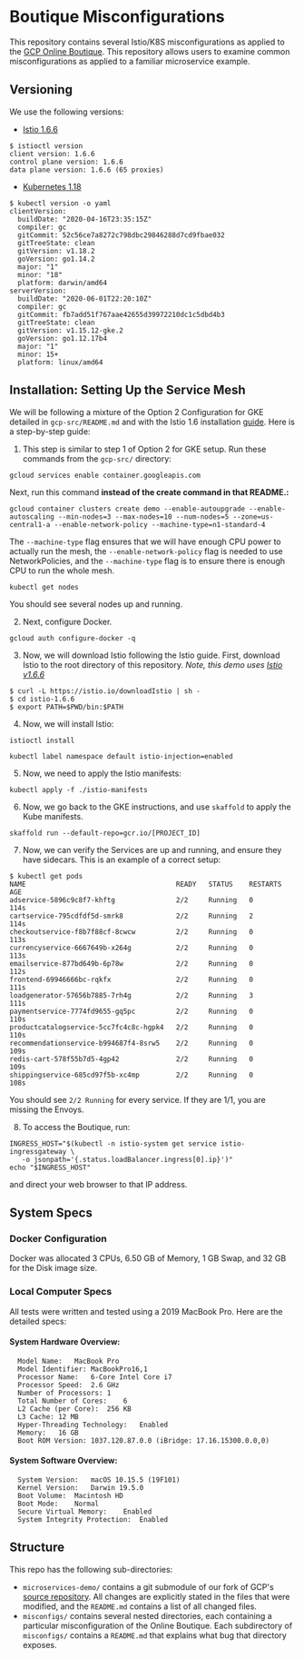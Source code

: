 # Boutique Misconfigurations
This repository contains several Istio/K8S misconfigurations as applied to the [GCP Online Boutique](https://github.com/GoogleCloudPlatform/microservices-demo). This repository allows users to examine common misconfigurations as applied to a familiar microservice example. 
## Versioning
We use the following versions:
- [Istio 1.6.6](https://istio.io/latest/news/releases/1.6.x/announcing-1.6.6/)
```
$ istioctl version
client version: 1.6.6
control plane version: 1.6.6
data plane version: 1.6.6 (65 proxies)
```
- [Kubernetes 1.18](https://kubernetes.io/docs/setup/release/notes/)
```
$ kubectl version -o yaml
clientVersion:
  buildDate: "2020-04-16T23:35:15Z"
  compiler: gc
  gitCommit: 52c56ce7a8272c798dbc29846288d7cd9fbae032
  gitTreeState: clean
  gitVersion: v1.18.2
  goVersion: go1.14.2
  major: "1"
  minor: "18"
  platform: darwin/amd64
serverVersion:
  buildDate: "2020-06-01T22:20:10Z"
  compiler: gc
  gitCommit: fb7add51f767aae42655d39972210dc1c5dbd4b3
  gitTreeState: clean
  gitVersion: v1.15.12-gke.2
  goVersion: go1.12.17b4
  major: "1"
  minor: 15+
  platform: linux/amd64
```
## Installation: Setting Up the Service Mesh
We will be following a mixture of the Option 2 Configuration for GKE detailed in `gcp-src/README.md` and with the Istio 1.6 installation [guide](https://istio.io/latest/docs/setup/getting-started/#install). Here is a step-by-step guide:

1) This step is similar to step 1 of Option 2 for GKE setup. Run these commands from the `gcp-src/` directory:
```
gcloud services enable container.googleapis.com
```

Next, run this command **instead of the create command in that README.:**

```
gcloud container clusters create demo --enable-autoupgrade --enable-autoscaling --min-nodes=3 --max-nodes=10 --num-nodes=5 --zone=us-central1-a --enable-network-policy --machine-type=n1-standard-4
```
The `--machine-type` flag ensures that we will have enough CPU power to actually run the mesh, the `--enable-network-policy` flag is needed to use NetworkPolicies, and the `--machine-type` flag is to ensure there is enough CPU to run the whole mesh.

```
kubectl get nodes
```
You should see several nodes up and running.

2) Next, configure Docker.
```
gcloud auth configure-docker -q
```
3) Now, we will download Istio following the Istio guide. First, download Istio to the root directory of this repository.  *Note, this demo uses [Istio v1.6.6](https://istio.io/latest/news/releases/1.6.x/announcing-1.6.6/)*
```
$ curl -L https://istio.io/downloadIstio | sh -
$ cd istio-1.6.6
$ export PATH=$PWD/bin:$PATH
```
4) Now, we will install Istio:
```
istioctl install
```
```
kubectl label namespace default istio-injection=enabled
```
5) Now, we need to apply the Istio manifests:
```
kubectl apply -f ./istio-manifests
```
6) Now, we go back to the GKE instructions, and use `skaffold` to apply the Kube manifests.
```
skaffold run --default-repo=gcr.io/[PROJECT_ID]
```
7) Now, we can verify the Services are up and running, and ensure they have sidecars. This is an example of a 
correct setup:
```
$ kubectl get pods
NAME                                     READY   STATUS    RESTARTS   AGE
adservice-5896c9c8f7-khftg               2/2     Running   0          114s
cartservice-795cdfdf5d-smrk8             2/2     Running   2          114s
checkoutservice-f8b7f88cf-8cwcw          2/2     Running   0          113s
currencyservice-6667649b-x264g           2/2     Running   0          113s
emailservice-877bd649b-6p78w             2/2     Running   0          112s
frontend-69946666bc-rqkfx                2/2     Running   0          111s
loadgenerator-57656b7885-7rh4g           2/2     Running   3          111s
paymentservice-7774fd9655-gq5pc          2/2     Running   0          110s
productcatalogservice-5cc7fc4c8c-hgpk4   2/2     Running   0          110s
recommendationservice-b994687f4-8srw5    2/2     Running   0          109s
redis-cart-578f55b7d5-4gp42              2/2     Running   0          109s
shippingservice-685cd97f5b-xc4mp         2/2     Running   0          108s
```
You should see `2/2 Running` for every service. If they are 1/1, you are missing the Envoys.

8) To access the Boutique, run:
```
INGRESS_HOST="$(kubectl -n istio-system get service istio-ingressgateway \
   -o jsonpath='{.status.loadBalancer.ingress[0].ip}')"
echo "$INGRESS_HOST"
```
and direct your web browser to that IP address.

## System Specs
### Docker Configuration
Docker was allocated 3 CPUs, 6.50 GB of Memory, 1 GB Swap, and 32 GB for the Disk image size.
### Local Computer Specs
All tests were written and tested using a 2019 MacBook Pro. Here are the detailed specs:

#### System Hardware Overview:
```
  Model Name:	MacBook Pro
  Model Identifier:	MacBookPro16,1
  Processor Name:	6-Core Intel Core i7
  Processor Speed:	2.6 GHz
  Number of Processors:	1
  Total Number of Cores:	6
  L2 Cache (per Core):	256 KB
  L3 Cache:	12 MB
  Hyper-Threading Technology:	Enabled
  Memory:	16 GB
  Boot ROM Version:	1037.120.87.0.0 (iBridge: 17.16.15300.0.0,0)
```
#### System Software Overview:
```
  System Version:	macOS 10.15.5 (19F101)
  Kernel Version:	Darwin 19.5.0
  Boot Volume:	Macintosh HD
  Boot Mode:	Normal
  Secure Virtual Memory:	Enabled
  System Integrity Protection:	Enabled
```

## Structure
This repo has the following sub-directories:
- `microservices-demo/` contains a git submodule of our fork of GCP's [source repository](https://github.com/GoogleCloudPlatform/microservices-demo/). All changes are explicitly stated in the files that were modified, and the `README.md` contains a list of all changed files.
- `misconfigs/` contains several nested directories, each containing a particular misconfiguration of the Online Boutique. Each subdirectory of `misconfigs/` contains a `README.md` that explains what bug that directory exposes.
